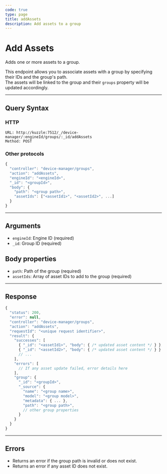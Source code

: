 ```yaml
---
code: true
type: page
title: addAssets
description: Add assets to a group
---
```


# Add Assets

Adds one or more assets to a group.

This endpoint allows you to associate assets with a group by specifying their IDs and the group's path.  
The assets will be linked to the group and their `groups` property will be updated accordingly.

---

## Query Syntax

### HTTP

```http
URL: http://kuzzle:7512/_/device-manager/:engineId/groups/:_id/addAssets
Method: POST
```

### Other protocols

```js
{
  "controller": "device-manager/groups",
  "action": "addAssets",
  "engineId": "<engineId>",
  "_id": "<groupId>",
  "body": {
    "path": "<group path>",
    "assetIds": ["<assetId1>", "<assetId2>", ...]
  }
}
```

---

## Arguments

- `engineId`: Engine ID (required)
- `_id`: Group ID (required)

## Body properties

- `path`: Path of the group (required)
- `assetIds`: Array of asset IDs to add to the group (required)

---

## Response

```js
{
  "status": 200,
  "error": null,
  "controller": "device-manager/groups",
  "action": "addAssets",
  "requestId": "<unique request identifier>",
  "result": {
    "successes": [
      { "_id": "<assetId1>", "body": { /* updated asset content */ } },
      { "_id": "<assetId2>", "body": { /* updated asset content */ } }
      // ...
    ],
    "errors": [
      // If any asset update failed, error details here
    ],
    "group": {
      "_id": "<groupId>",
      "_source": {
        "name": "<group name>",
        "model": "<group model>",
        "metadata": { ... },
        "path": "<group path>",
        // other group properties
      }
    }
  }
}
```
---

## Errors

- Returns an error if the group path is invalid or does not exist.
- Returns an error if any asset ID does not exist.